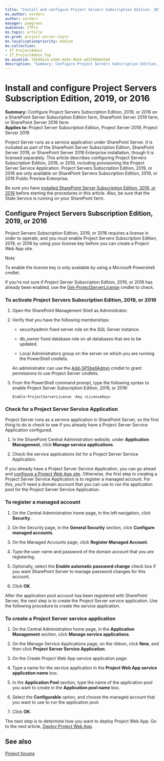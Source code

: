 ```yaml
---
title: "Install and configure Project Servers Subscription Edition, 2019, or 2016"
ms.author: serdars
author: serdars
manager: pamgreen
audience: ITPro
ms.topic: article
ms.prod: project-server-itpro
ms.localizationpriority: medium
ms.collection:
- IT_ProjectAdmin
- IT_ProjectAdmin_Top
ms.assetid: 54bd9a14-ede6-445e-9b44-a03798b6d1b0
description: "Summary: Configure Project Servers Subscription Edition, 2019, or 2016 on a SharePoint Server farm."
---
```


# Install and configure Project Servers Subscription Edition, 2019, or 2016
 
 **Summary:** Configure Project Servers Subscription Edition, 2019, or 2016 on a SharePoint Server Subscription Edition farm, SharePoint Server 2019 farm, or SharePoint Server 2016 farm.<br/>
**Applies to:** Project Server Subscription Edition, Project Server 2019, Project Server 2016
  
Project Server runs as a service application under SharePoint Server. It is included as part of the SharePoint Server Subscription Edition, SharePoint Server 2019, or SharePoint Server 2016 Enterprise installation, though it is licensed separately. This article describes configuring Project Servers Subscription Edition, 2019, or 2016, including provisioning the Project Server Service Application. Project Servers Subscription Edition, 2019, or 2016 are only available on SharePoint Servers Subscription Edition, 2019, or 2016 Public Preview Enterprise.

Be sure you have [installed SharePoint Server Subscription Edition, 2019, or 2016](/sharepoint/install/install-for-sharepoint-server-2016) before starting the procedures in this article. Also, be sure that the State Service is running on your SharePoint farm.

## Configure Project Servers Subscription Edition, 2019, or 2016

Project Servers Subscription Edition, 2019, or 2016 requires a license in order to operate, and you must enable Project Servers Subscription Edition, 2019, or 2016 by using your license key before you can create a Project Web App site.

> [!NOTE]
> To enable the license key is only available by using a Microsoft Powershell cmdlet. 

If you're not sure if Project Server Subscription Edition, 2019, or 2016 has already been enabled, use the [Get-ProjectServerLicense](/powershell/module/sharepoint-server/get-projectserverlicense) cmdlet to check.

### To activate Project Servers Subscription Edition, 2019, or 2016

1. Open the SharePoint Management Shell as Administrator.

2. Verify that you have the following memberships:

    - securityadmin fixed server role on the SQL Server instance.

    - db_owner fixed database role on all databases that are to be updated.

    - Local Administrators group on the server on which you are running the PowerShell cmdlets.

    An administrator can use the [Add-SPShellAdmin](/powershell/module/sharepoint-server/Add-SPShellAdmin) cmdlet to grant permissions to use Project Server cmdlets.

3. From the PowerShell command prompt, type the following syntax to enable Project Server Subscription Edition, 2019, or 2016:

   ```
   Enable-ProjectServerLicense -Key <LicenseKey>
   ```

### Check for a Project Server Service Application

Project Server runs as a service application in SharePoint Server, so the first thing to do is check to see if you already have a Project Server Service Application configured.

1. In the SharePoint Central Administration website, under **Application Management**, click **Manage service applications**.

2. Check the service applications list for a Project Server Service Application.

If you already have a Project Server Service Application, you can go ahead and [configure a Project Web App site](deploy-project-web-app.md). Otherwise, the first step in creating a Project Server Service Application is to register a managed account. For this, you'll need a domain account that you can use to run the application pool for the Project Server Service Application.

### To register a managed account

1. On the Central Administration home page, in the left navigation, click **Security**.

2. On the Security page, in the **General Security** section, click **Configure managed accounts**.

3. On the Managed Accounts page, click **Register Managed Account**.

4. Type the user name and password of the domain account that you are registering.

5. Optionally, select the **Enable automatic password change** check box if you want SharePoint Server to manage password changes for this account.

6. Click **OK**.

After the application pool account has been registered with SharePoint Server, the next step is to create the Project Server service application. Use the following procedure to create the service application.

### To create a Project Server service application

1. On the Central Administration home page, in the **Application Management** section, click **Manage service applications**.

2. On the Manage Service Applications page, on the ribbon, click **New**, and then click **Project Server Service Application**.

3. On the Create Project Web App service application page:

1. Type a name for the service application in the **Project Web App service application name** box.

2. In the **Application Pool** section, type the name of the application pool you want to create in the **Application pool name** box.

3. Select the **Configurable** option, and choose the managed account that you want to use to run the application pool.

4. Click **OK**.

The next step is to determine how you want to deploy Project Web App. Go to the next article, [Deploy Project Web App](deploy-project-web-app.md).

## See also

[Project forums](https://social.technet.microsoft.com/Forums/en-US/category/project)